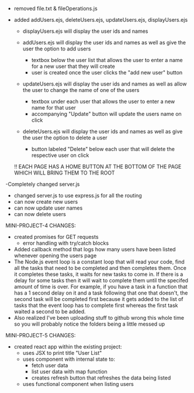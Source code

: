 - removed file.txt & fileOperations.js
  
- added addUsers.ejs, deleteUsers.ejs, updateUsers.ejs, displayUsers.ejs
  * displayUsers.ejs will display the user ids and names
    
  * addUsers.ejs will display the user ids and names as well as give the user the option to add users
    + textbox below the user list that allows the user to enter a name for a new user that they will create
    + user is created once the user clicks the "add new user" button
      
  * updateUsers.ejs will display the user ids and names as well as allow the user to change the name of one of the users
    + textbox under each user that allows the user to enter a new name for that user
    + accompanying "Update" button will update the users name on click
      
  * deleteUsers.ejs will display the user ids and names as well as give the user the option to delete a user
    + button labeled "Delete" below each user that will delete the respective user on click

  !! EACH PAGE HAS A HOME BUTTON AT THE BOTTOM OF THE PAGE WHICH WILL BRING THEM TO THE ROOT
      
-Completely changed server.js
  * changed server.js to use express.js for all the routing
  * can now create new users
  * can now update user names
  * can now delete users

MINI-PROJECT-4 CHANGES:
- created promises for GET requests
  * error handling with try/catch blocks
- Added callback method that logs how many users have been listed whenever opening the users page
- The Node.js event loop is a constant loop that will read your code, find all the tasks that need to be completed and then completes them. Once it
  completes these tasks, it waits for new tasks to come in. If there is a delay for some tasks then it will wait to complete them until the specifed amount of time is over.
  For example, if you have a task in a function that has a 1 second delay on it and a task following that one that doesn't, the second task will be completed first because it gets added to the list of tasks
  that the event loop has to complete first whereas the first task waited a second to be added.
- Also realized I've been uploading stuff to github wrong this whole time so you will probably notice the folders being a little messed up

MINI-PROJECT-5 CHANGES:
- created react app within the existing project:
  * uses JSX to print title "User List"
  * uses component with internal state to:
    + fetch user data
    + list user data with map function
    + creates refresh button that refreshes the data being listed
  * uses functional component when listing users
